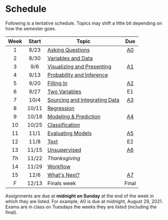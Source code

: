 # Schedule

Following is a tentative schedule.  Topics may shift a little bit depending on how the semester goes.

| Week  | Start |                Topic                |  Due   |
| :---: | :---: | ----------------------------------- | :----: |
|   1   | 8/23  | [Asking Questions][W1]              | [A0][] |
|   2   | 8/30  | [Variables and Data][W2]            |        |
|   3   |  9/6  | [Visualizing and Presenting][W3]    | [A1][] |
|   4   | 9/13  | [Probability and Inference][W4]     |        |
|   5   | 9/20  | [Filling In][W5]                    | [A2][] |
|   6   | 9/27  | [Two Variables][W6]                 |   E1   |
|   7   | 10/4  | [Sourcing and Integrating Data][W7] | [A3][] |
|   8   | 10/11 | [Regression][W8]                    |        |
|   9   | 10/18 | [Modeling & Prediction][W9]         | [A4][] |
|  10   | 10/25 | [Classification][W10]               |        |
|  11   | 11/1  | [Evaluating Models][W11]            | [A5][] |
|  12   | 11/8  | [Text][W12]                         |   E2   |
|  13   | 11/15 | [Unsupervised][W13]                 | [A6][] |
| *Th*  | 11/22 | *Thanksgiving*                      |        |
|  14   | 11/29 | [Workflow][W14]                     |        |
|  15   | 12/6  | [What's Next?][W15]                 | [A7][] |
|   F   | 12/13 | Finals week                         | Final  |

Assignments are due at **midnight on Sunday** at the end of the week in which they are listed. For
example, A0 is due at midnight, August 29, 2021.  Exams are in class on Tuesdays the weeks they are
listed (including the final).

[A0]: assignments/A0/index.md
[A1]: assignments/A1/index.md
[A2]: assignments/A2/index.md
[A3]: assignments/A3/index.md
[A4]: assignments/A4/index.md
[A5]: assignments/A5/index.md
[A6]: assignments/A6/index.md
[A7]: assignments/A7/index.md

[W1]: week1/index.md
[W2]: week2/index.md
[W3]: week3/index.md
[W4]: week4/index.md
[W5]: week5/index.md
[W6]: week6/index.md
[W7]: week7/index.md
[W8]: week8/index.md
[W9]: week9/index.md
[W10]: week10/index.md
[W11]: week11/index.md
[W12]: week12/index.md
[W13]: week13/index.md
[W14]: week14/index.md
[W15]: week15/index.md
